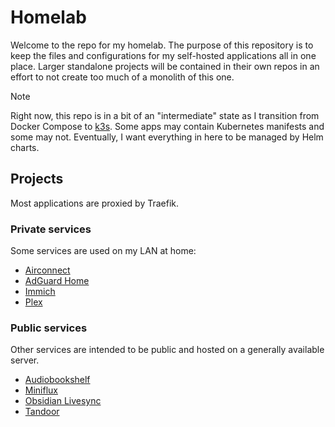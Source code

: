 # Homelab

Welcome to the repo for my homelab. The purpose of this repository is to keep the files and configurations for my self-hosted applications all in one place. Larger standalone projects will be contained in their own repos in an effort to not create too much of a monolith of this one.

> [!NOTE]
> Right now, this repo is in a bit of an "intermediate" state as I transition from Docker Compose to [k3s](https://k3s.io/). Some apps may contain Kubernetes manifests and some may not. Eventually, I want everything in here to be managed by Helm charts.

## Projects

Most applications are proxied by Traefik.

### Private services

Some services are used on my LAN at home:

- [Airconnect](/airconnect/)
- [AdGuard Home](/adguard-home/)
- [Immich](/immich/)
- [Plex](/plex/)

### Public services

Other services are intended to be public and hosted on a generally available server.

- [Audiobookshelf](/audiobookshelf/)
- [Miniflux](/miniflux/)
- [Obsidian Livesync](/obsidian-livesync/)
- [Tandoor](/tandoor/)
